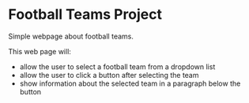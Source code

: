 # Football Teams Project

Simple webpage about football teams.

This web page will:

- allow the user to select a football team from a dropdown list
- allow the user to click a button after selecting the team
- show information about the selected team in a paragraph below the button